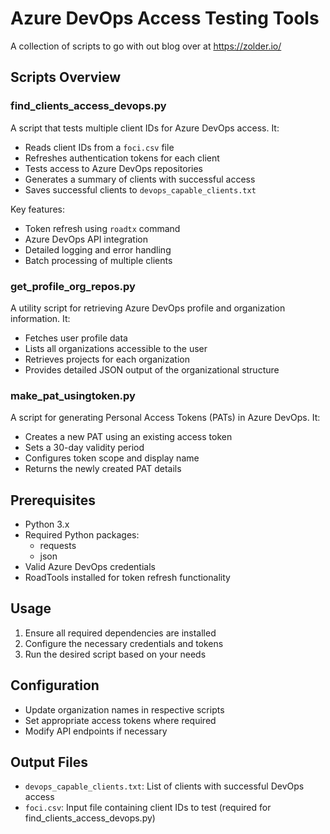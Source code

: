 
# Azure DevOps Access Testing Tools

A collection of scripts to go with out blog over at https://zolder.io/ 

## Scripts Overview

### find_clients_access_devops.py
A script that tests multiple client IDs for Azure DevOps access. It:
- Reads client IDs from a `foci.csv` file
- Refreshes authentication tokens for each client
- Tests access to Azure DevOps repositories
- Generates a summary of clients with successful access
- Saves successful clients to `devops_capable_clients.txt`

Key features:
- Token refresh using `roadtx` command
- Azure DevOps API integration
- Detailed logging and error handling
- Batch processing of multiple clients

### get_profile_org_repos.py
A utility script for retrieving Azure DevOps profile and organization information. It:
- Fetches user profile data
- Lists all organizations accessible to the user
- Retrieves projects for each organization
- Provides detailed JSON output of the organizational structure

### make_pat_usingtoken.py
A script for generating Personal Access Tokens (PATs) in Azure DevOps. It:
- Creates a new PAT using an existing access token
- Sets a 30-day validity period
- Configures token scope and display name
- Returns the newly created PAT details

## Prerequisites
- Python 3.x
- Required Python packages:
  - requests
  - json
- Valid Azure DevOps credentials
- RoadTools installed for token refresh functionality

## Usage
1. Ensure all required dependencies are installed
2. Configure the necessary credentials and tokens
3. Run the desired script based on your needs

## Configuration
- Update organization names in respective scripts
- Set appropriate access tokens where required
- Modify API endpoints if necessary

## Output Files
- `devops_capable_clients.txt`: List of clients with successful DevOps access
- `foci.csv`: Input file containing client IDs to test (required for find_clients_access_devops.py)
